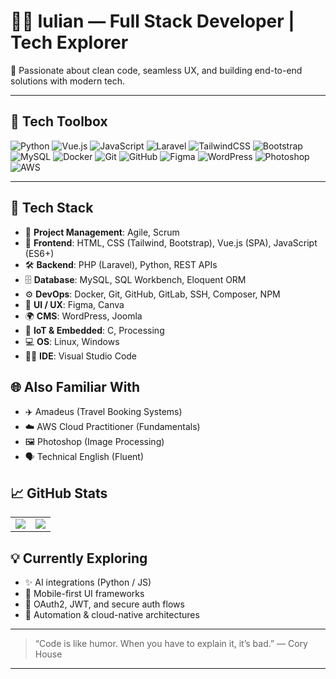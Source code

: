 # 👨‍💻 Iulian — Full Stack Developer | Tech Explorer

🔧 Passionate about clean code, seamless UX, and building end-to-end solutions with modern tech.

---

## 🧰 Tech Toolbox

![Python](https://img.shields.io/badge/Python-3670A0?style=for-the-badge&logo=python&logoColor=ffdd54)
![Vue.js](https://img.shields.io/badge/Vue.js-35495E?style=for-the-badge&logo=vue.js&logoColor=4FC08D)
![JavaScript](https://img.shields.io/badge/JavaScript-323330?style=for-the-badge&logo=javascript&logoColor=F7DF1E)
![Laravel](https://img.shields.io/badge/Laravel-F55247?style=for-the-badge&logo=laravel&logoColor=white)
![TailwindCSS](https://img.shields.io/badge/TailwindCSS-06B6D4?style=for-the-badge&logo=tailwindcss&logoColor=white)
![Bootstrap](https://img.shields.io/badge/Bootstrap-563D7C?style=for-the-badge&logo=bootstrap&logoColor=white)
![MySQL](https://img.shields.io/badge/MySQL-00758F?style=for-the-badge&logo=mysql&logoColor=white)
![Docker](https://img.shields.io/badge/Docker-0db7ed?style=for-the-badge&logo=docker&logoColor=white)
![Git](https://img.shields.io/badge/Git-F05032?style=for-the-badge&logo=git&logoColor=white)
![GitHub](https://img.shields.io/badge/GitHub-181717?style=for-the-badge&logo=github&logoColor=white)
![Figma](https://img.shields.io/badge/Figma-F24E1E?style=for-the-badge&logo=figma&logoColor=white)
![WordPress](https://img.shields.io/badge/WordPress-21759B?style=for-the-badge&logo=wordpress&logoColor=white)
![Photoshop](https://img.shields.io/badge/Photoshop-31A8FF?style=for-the-badge&logo=adobephotoshop&logoColor=white)
![AWS](https://img.shields.io/badge/AWS-232F3E?style=for-the-badge&logo=amazonaws&logoColor=FF9900)

---

## 🚀 Tech Stack

- 🧭 **Project Management**: Agile, Scrum  
- 🎨 **Frontend**: HTML, CSS (Tailwind, Bootstrap), Vue.js (SPA), JavaScript (ES6+)  
- 🛠️ **Backend**: PHP (Laravel), Python, REST APIs  
- 🗄️ **Database**: MySQL, SQL Workbench, Eloquent ORM  
- ⚙️ **DevOps**: Docker, Git, GitHub, GitLab, SSH, Composer, NPM  
- 🧠 **UI / UX**: Figma, Canva  
- 🌍 **CMS**: WordPress, Joomla  
- 🔌 **IoT & Embedded**: C, Processing  
- 💻 **OS**: Linux, Windows  
- 🧑‍💻 **IDE**: Visual Studio Code  

## 🌐 Also Familiar With

- ✈️ Amadeus (Travel Booking Systems)  
- ☁️ AWS Cloud Practitioner (Fundamentals)  
- 🖼️ Photoshop (Image Processing)  
- 🗣️ Technical English (Fluent)  

## 📈 GitHub Stats

<table>
  <tr>
    <td>
      <img align="center" src="https://github-readme-stats.vercel.app/api?username=iulian-cmd&theme=gruvbox&show_icons=true&count_private=true" />
    </td>
    <td>
      <img align="center" src="https://github-readme-stats.vercel.app/api/top-langs/?username=iulian-cmd&theme=gruvbox&hide=html,hack,shell&langs_count=10&layout=compact&count_private=true&card_width=444" />
    </td>
  </tr>
</table>

## 💡 Currently Exploring

- ✨ AI integrations (Python / JS)  
- 📱 Mobile-first UI frameworks  
- 🔐 OAuth2, JWT, and secure auth flows  
- 🧠 Automation & cloud-native architectures  

---

> “Code is like humor. When you have to explain it, it’s bad.” — Cory House
---

